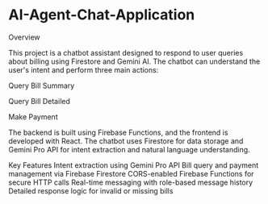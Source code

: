 # AI-Agent-Chat-Application
Overview

This project is a chatbot assistant designed to respond to user queries about billing using Firestore and Gemini AI. The chatbot can understand the user's intent and perform three main actions:

Query Bill Summary

Query Bill Detailed

Make Payment

The backend is built using Firebase Functions, and the frontend is developed with React. The chatbot uses Firestore for data storage and Gemini Pro API for intent extraction and natural language understanding.

Key Features
Intent extraction using Gemini Pro API
Bill query and payment management via Firebase Firestore
CORS-enabled Firebase Functions for secure HTTP calls
Real-time messaging with role-based message history
Detailed response logic for invalid or missing bills
